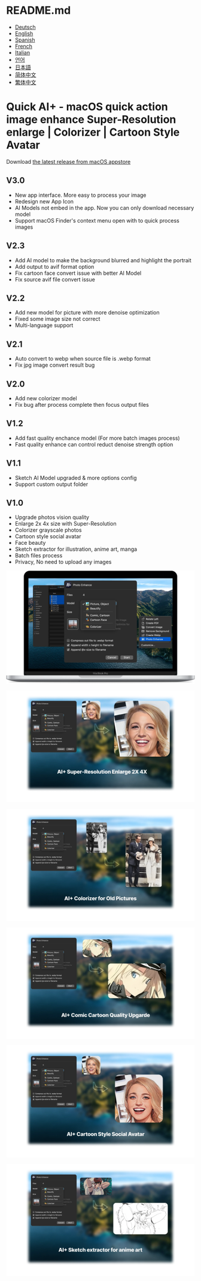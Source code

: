 # README.md
- [Deutsch](README.de.md)
- [English](README.md)
- [Spanish](README.es.md)
- [French](README.fr.md)
- [Italian](README.it.md)
- [언어](README.ko.md)
- [日本語](README.ja.md)
- [简体中文](README.zh_cn.md)
- [繁体中文](README.zh_tw.md)

# Quick AI+ - macOS quick action image enhance Super-Resolution enlarge | Colorizer | Cartoon Style Avatar

Download [the latest release from macOS appstore](https://apps.apple.com/us/app/id1664742316)

V3.0
---
- New app interface. More easy to process your image  
- Redesign new App Icon  
- AI Models not embed in the app. Now you can only download necessary model  
- Support macOS Finder's context menu open with to quick process images

V2.3
---
- Add AI model to make the background blurred and highlight the portrait
- Add output to avif format option
- Fix cartoon face convert issue with better AI Model
- Fix source avif file convert issue

V2.2
---
- Add new model for picture with more denoise optimization
- Fixed some image size not correct
- Multi-language support


V2.1
---
- Auto convert to webp when source file is .webp format
- Fix jpg image convert result bug

V2.0
---
- Add new colorizer model
- Fix bug after process complete then focus output files

V1.2
---
- Add fast quality enchance model (For more batch images process)
- Fast quality enhance can control reduct denoise strength option

V1.1
---
- Sketch AI Model upgraded & more options config
- Support custom output folder

V1.0
---
- Upgrade photos vision quality
- Enlarge 2x 4x size with Super-Resolution
- Colorizer grayscale photos
- Cartoon style social avatar
- Face beauty
- Sketch extractor for illustration, anime art, manga
- Batch files process
- Privacy, No need to upload any images

![macOS](images/macos.webp)

![preview1](images/preview1.webp)

![preview2](images/preview2.webp)

![preview3](images/preview3.webp)

![preview4](images/preview4.webp)

![preview5](images/preview5.webp)